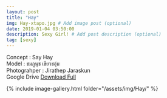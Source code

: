 ```yaml
---
layout: post
title: "Hay"
img: Hay-xtapo.jpg # Add image post (optional)
date: 2019-01-04 03:50:00
description: Sexy Girl! # Add post description (optional)
tag: [sexy]
---
```

Concept : Say Hay  
Model : ชมภูนุช เขียวชอุ่ม  
Photograhper : Jirathep Jaraskun  
Google Drive [Download Full](http://gestyy.com/e0Gczt)


{% include image-gallery.html folder="/assets/img/Hay/" %}
